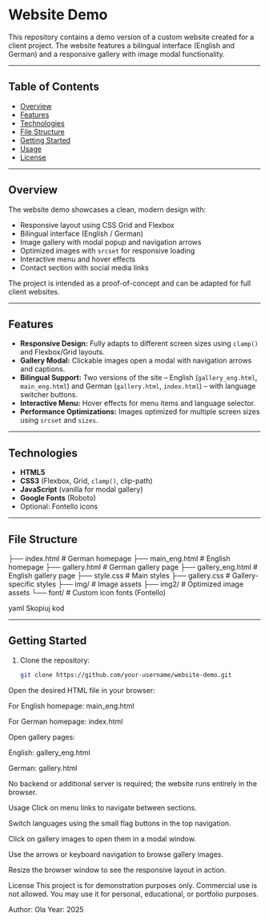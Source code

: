 # Website Demo

This repository contains a demo version of a custom website created for a client project. The website features a bilingual interface (English and German) and a responsive gallery with image modal functionality.

---

## Table of Contents
- [Overview](#overview)
- [Features](#features)
- [Technologies](#technologies)
- [File Structure](#file-structure)
- [Getting Started](#getting-started)
- [Usage](#usage)
- [License](#license)

---

## Overview

The website demo showcases a clean, modern design with:

- Responsive layout using CSS Grid and Flexbox
- Bilingual interface (English / German)
- Image gallery with modal popup and navigation arrows
- Optimized images with `srcset` for responsive loading
- Interactive menu and hover effects
- Contact section with social media links

The project is intended as a proof-of-concept and can be adapted for full client websites.

---

## Features

- **Responsive Design:** Fully adapts to different screen sizes using `clamp()` and Flexbox/Grid layouts.
- **Gallery Modal:** Clickable images open a modal with navigation arrows and captions.
- **Bilingual Support:** Two versions of the site – English (`gallery_eng.html`, `main_eng.html`) and German (`gallery.html`, `index.html`) – with language switcher buttons.
- **Interactive Menu:** Hover effects for menu items and language selector.
- **Performance Optimizations:** Images optimized for multiple screen sizes using `srcset` and `sizes`.

---

## Technologies

- **HTML5**
- **CSS3** (Flexbox, Grid, `clamp()`, clip-path)
- **JavaScript** (vanilla for modal gallery)
- **Google Fonts** (Roboto)
- Optional: Fontello icons

---

## File Structure

├── index.html # German homepage
├── main_eng.html # English homepage
├── gallery.html # German gallery page
├── gallery_eng.html # English gallery page
├── style.css # Main styles
├── gallery.css # Gallery-specific styles
├── img/ # Image assets
├── img2/ # Optimized image assets
└── font/ # Custom icon fonts (Fontello)

yaml
Skopiuj kod

---

## Getting Started

1. Clone the repository:
   ```bash
   git clone https://github.com/your-username/website-demo.git
Open the desired HTML file in your browser:

For English homepage: main_eng.html

For German homepage: index.html

Open gallery pages:

English: gallery_eng.html

German: gallery.html

No backend or additional server is required; the website runs entirely in the browser.

Usage
Click on menu links to navigate between sections.

Switch languages using the small flag buttons in the top navigation.

Click on gallery images to open them in a modal window.

Use the arrows or keyboard navigation to browse gallery images.

Resize the browser window to see the responsive layout in action.

License
This project is for demonstration purposes only. Commercial use is not allowed. You may use it for personal, educational, or portfolio purposes.

Author: Ola
Year: 2025
